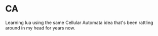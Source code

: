# CA
Learning lua using the same Cellular Automata idea that's been rattling around in my head for years now.
